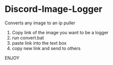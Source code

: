 # Discord-Image-Logger
Converts any image to an ip puller

1. Copy link of the image you want to be a logger
2. run convert.bat 
3. paste link into the text box
4. copy new link and send  to others

ENJOY
